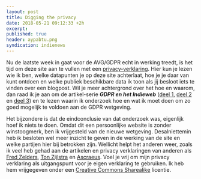```yaml
---
layout: post
title: Digging the privacy
date: 2018-05-21 09:12:33 +2h
excerpt:
published: true
header: aypabtu.png
syndication: indienews
---
```

Nu de laatste week in gaat voor de AVG/GDPR echt in werking treedt, is het tijd om deze site aan te vullen met een [privacy-verklaring](/privacy). Hier kun je lezen wie ik ben, welke datapunten je op deze site achterlaat, hoe je je daar van kunt ontdoen en welke publiek beschikbare data ik toon als jij besloot iets te vinden over een blogpost. Wil je meer achtergrond over het hoe en waarom, dan raad ik je aan om de artikel-serie ***GDPR en het Indieweb*** ([deel 1](http://diggingthedigital.com/GDPR-en-het-Indieweb/), [deel 2](http://diggingthedigital.com/GDPR-en-het-Indieweb-deel-2/) en [deel 3](http://diggingthedigital.com/GDPR-en-het-Indieweb-deel-3-Webmentions/)) en te lezen waarin ik onderzoek hoe en wat ik moet doen om zo goed mogelijk te voldoen aan de GDPR wetgeving.

Het bijzondere is dat de eindconclusie van dat onderzoek was, eigenlijk hoef ik niets te doen. Omdat dit een persoonlijke website is zonder winstoogmerk, ben ik vrijgesteld van de nieuwe wetgeving. Desalniettemin heb ik besloten wel meer inzicht te geven in de werking van de site en welke partijen hier bij betrokken zijn. Wellicht helpt het anderen weer, zoals ik veel heb gehad aan de artikelen en privacy verklaringen van anderen als [Fred Zelders](https://www.fredzelders.nl/privacy-verklaring-fzelders-nl/), [Ton Zijlstra](https://www.zylstra.org/blog/personal-data-protection-policy/) en [Ascraeus](https://ascraeus.org/page/privacy/). Voel je vrij om mijn privacy verklaring als uitgangspunt voor je eigen verklaring te gebruiken. Ik heb hem vrijgegeven onder een [Creative Commons Sharealike](https://creativecommons.org/licenses/by-sa/4.0/) licentie.

